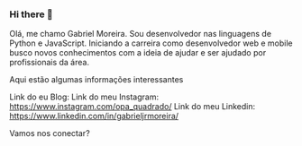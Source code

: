 ### Hi there 👋

Olá, me chamo Gabriel Moreira. Sou desenvolvedor nas linguagens de Python e JavaScript. Iniciando a carreira como desenvolvedor web e mobile busco novos conhecimentos com a ideia de ajudar e ser ajudado por profissionais da área.

Aqui estão algumas informações interessantes

Link do eu Blog: 
Link do meu Instagram: https://www.instagram.com/opa_quadrado/
Link do meu Linkedin: https://www.linkedin.com/in/gabrieljrmoreira/

Vamos nos conectar? 



